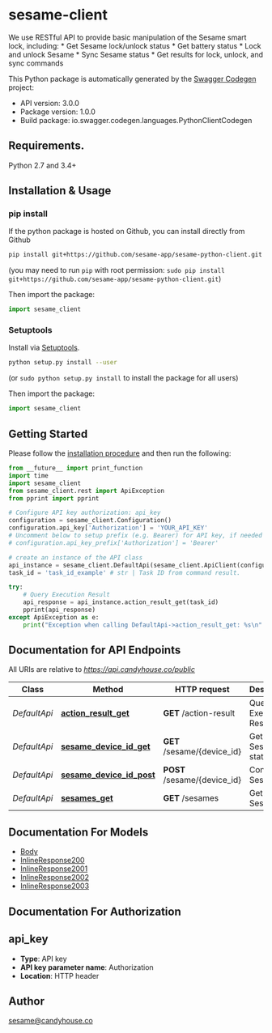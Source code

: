 # sesame-client
We use RESTful API to provide basic manipulation of the Sesame smart lock, including: * Get Sesame lock/unlock status * Get battery status * Lock and unlock Sesame * Sync Sesame status * Get results for lock, unlock, and sync commands 

This Python package is automatically generated by the [Swagger Codegen](https://github.com/swagger-api/swagger-codegen) project:

- API version: 3.0.0
- Package version: 1.0.0
- Build package: io.swagger.codegen.languages.PythonClientCodegen

## Requirements.

Python 2.7 and 3.4+

## Installation & Usage
### pip install

If the python package is hosted on Github, you can install directly from Github

```sh
pip install git+https://github.com/sesame-app/sesame-python-client.git
```
(you may need to run `pip` with root permission: `sudo pip install git+https://github.com/sesame-app/sesame-python-client.git`)

Then import the package:
```python
import sesame_client 
```

### Setuptools

Install via [Setuptools](http://pypi.python.org/pypi/setuptools).

```sh
python setup.py install --user
```
(or `sudo python setup.py install` to install the package for all users)

Then import the package:
```python
import sesame_client
```

## Getting Started

Please follow the [installation procedure](#installation--usage) and then run the following:

```python
from __future__ import print_function
import time
import sesame_client
from sesame_client.rest import ApiException
from pprint import pprint

# Configure API key authorization: api_key
configuration = sesame_client.Configuration()
configuration.api_key['Authorization'] = 'YOUR_API_KEY'
# Uncomment below to setup prefix (e.g. Bearer) for API key, if needed
# configuration.api_key_prefix['Authorization'] = 'Bearer'

# create an instance of the API class
api_instance = sesame_client.DefaultApi(sesame_client.ApiClient(configuration))
task_id = 'task_id_example' # str | Task ID from command result.

try:
    # Query Execution Result
    api_response = api_instance.action_result_get(task_id)
    pprint(api_response)
except ApiException as e:
    print("Exception when calling DefaultApi->action_result_get: %s\n" % e)

```

## Documentation for API Endpoints

All URIs are relative to *https://api.candyhouse.co/public*

Class | Method | HTTP request | Description
------------ | ------------- | ------------- | -------------
*DefaultApi* | [**action_result_get**](docs/DefaultApi.md#action_result_get) | **GET** /action-result | Query Execution Result
*DefaultApi* | [**sesame_device_id_get**](docs/DefaultApi.md#sesame_device_id_get) | **GET** /sesame/{device_id} | Get Sesame status
*DefaultApi* | [**sesame_device_id_post**](docs/DefaultApi.md#sesame_device_id_post) | **POST** /sesame/{device_id} | Control Sesame
*DefaultApi* | [**sesames_get**](docs/DefaultApi.md#sesames_get) | **GET** /sesames | Get Sesame list


## Documentation For Models

 - [Body](docs/Body.md)
 - [InlineResponse200](docs/InlineResponse200.md)
 - [InlineResponse2001](docs/InlineResponse2001.md)
 - [InlineResponse2002](docs/InlineResponse2002.md)
 - [InlineResponse2003](docs/InlineResponse2003.md)


## Documentation For Authorization


## api_key

- **Type**: API key
- **API key parameter name**: Authorization
- **Location**: HTTP header


## Author

sesame@candyhouse.co

